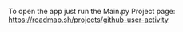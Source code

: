 To open the app just run the Main.py
Project page: https://roadmap.sh/projects/github-user-activity

